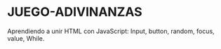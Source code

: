 # JUEGO-ADIVINANZAS
Aprendiendo a unir HTML con JavaScript: Input, button, random, focus, value, While.
